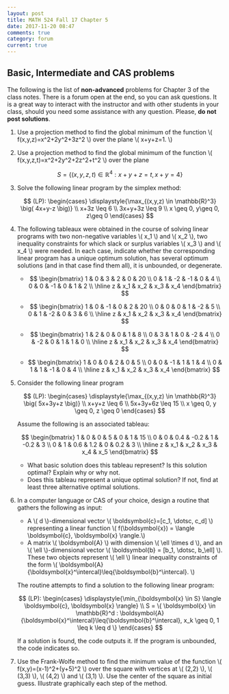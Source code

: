 ```yaml
---
layout: post
title: MATH 524 Fall 17 Chapter 5
date: 2017-11-20 08:47
comments: true
category: forum
current: true
---
```


## Basic, Intermediate and CAS problems

<div class="alert alert-info">
The following is the list of <strong>non-advanced</strong> problems for Chapter 3 of the class notes.  There is a forum open at the end, so you can ask questions.  It is a great way to interact with the instructor and with other students in your class, should you need some assistance with any question. Please, <strong>do not post solutions</strong>.
</div>

1. Use a projection method to find the global minimum of the function \\( f(x,y,z)=x^2+2y^2+3z^2 \\) over the plane \\( x+y+z=1. \\)

2. Use a projection method to find the global minimum of the function \\( f(x,y,z,t)=x^2+2y^2+2z^2+t^2 \\) over the plane

	$$ S = \{ (x,y,z,t) \in \mathbb{R}^4 : x+y+z=t, x+y=4 \} $$

3. Solve the following linear program by the simplex method:

	$$ (LP): \begin{cases}
	\displaystyle{\max_{(x,y,z) \in \mathbb{R}^3} \big( 4x+y-z \big)} \\
	x+3z \leq 6 \\
	3x+y+3z \leq 9 \\
	x \geq 0, y\geq 0, z\geq 0
	\end{cases} $$

4. The following tableaux were obtained in the course of solving linear programs with two non-negative variables \\( x_1 \\) and \\( x_2 \\), two inequality constraints for which slack or surplus variables \\( x_3 \\) and \\( x_4 \\) were needed.  In each case, indicate whether the corresponding linear program has a unique optimum solution, has several optimum solutions (and in that case find them all), it is unbounded, or degenerate.

	* $$ \begin{bmatrix}
	1 &   0 &   3 &   2 &   0 & 20 \\
	0 &   1 &  -2 &  -1 &   0 &  4 \\
	0 &   0 &  -1 &   0 &   1 &  2 \\ \hline
	z & x_1 & x_2 & x_3 & x_4
	\end{bmatrix} $$

	* $$ \begin{bmatrix}
	1 &   0 &  -1 &   0 &   2 & 20 \\
	0 &   0 &   0 &   1 &  -2 &  5 \\
	0 &   1 &  -2 &   0 &   3 &  6 \\ \hline
	z & x_1 & x_2 & x_3 & x_4
	\end{bmatrix} $$

	* $$ \begin{bmatrix}
	1 &   2 &   0 &   0 &   1 &  8 \\
	0 &   3 &   1 &   0 &  -2 &  4 \\
	0 &  -2 &   0 &   1 &   1 &  0 \\ \hline
	z & x_1 & x_2 & x_3 & x_4
	\end{bmatrix} $$

	* $$ \begin{bmatrix}
	1 &   0 &   0 &   2 &   0 &  5 \\
	0 &   0 &  -1 &   1 &   1 &  4 \\
	0 &   1 &   1 &  -1 &   0 &  4 \\ \hline
	z & x_1 & x_2 & x_3 & x_4
	\end{bmatrix} $$

5. Consider the following linear program

	$$ (LP): \begin{cases}
	\displaystyle{\max_{(x,y,z) \in \mathbb{R}^3} \big( 5x+3y+z \big)} \\
	x+y+z \leq 6 \\
	5x+3y+6z \leq 15 \\
	x \geq 0, y \geq 0, z \geq 0
	\end{cases} $$

	Assume the following is an associated tableau:

	$$ \begin{bmatrix}
	1 &   0 &   0 &    5 &   0 &   1  & 15 \\
	0 &   0 & 0.4 & -0.2 &   1 & -0.2 &  3 \\
	0 &   1 & 0.6 &  1.2 &   0 &  0.2 &  3 \\ \hline
	z & x_1 & x_2 &  x_3 & x_4 &  x_5  
	\end{bmatrix} $$

	* What basic solution does this tableau represent? Is this solution optimal? Explain why or why not.
	* Does this tableau represent a unique optimal solution? If not, find at least three alternative optimal solutions.

6. In a computer language or CAS of your choice, design a routine that gathers the following as input:

	* A \\( d \\)-dimensional vector \\( \boldsymbol{c}=[c_1, \dotsc, c_d] \\) representing a linear function \\( f(\boldsymbol{x}) = \langle \boldsymbol{c}, \boldsymbol{x} \rangle.\\)
	* A matrix \\( \boldsymbol{A} \\) with dimension \\( \ell \times d \\), and an \\( \ell \\)-dimensional vector \\( \boldsymbol{b} = [b_1, \dotsc, b_\ell] \\).  These two objects represent \\( \ell \\) linear inequality constraints of the form \\( \boldsymbol{A}{\boldsymbol{x}^\intercal}\leq{\boldsymbol{b}^\intercal}. \\)

	The routine attempts to find a solution to the following linear program:

	$$ (LP): \begin{cases} \displaystyle{\min_{\boldsymbol{x} \in S} \langle \boldsymbol{c}, \boldsymbol{x} \rangle} \\ S = \{ \boldsymbol{x} \in \mathbb{R}^d : \boldsymbol{A}{\boldsymbol{x}^\intercal}\leq{\boldsymbol{b}^\intercal}, x_k \geq 0, 1 \leq k \leq d \} \end{cases} $$

	If a solution is found, the code outputs it.  If the program is unbounded, the code indicates so.  

7. Use the Frank-Wolfe method to find the minimum value of the function \\( f(x,y)=(x-1)^2+(y+5)^2 \\) over the square with vertices at \\( (2,2) \\), \\( (3,3) \\), \\( (4,2) \\) and \\( (3,1) \\).  Use the center of the square as initial guess.  Illustrate graphically each step of the method.
